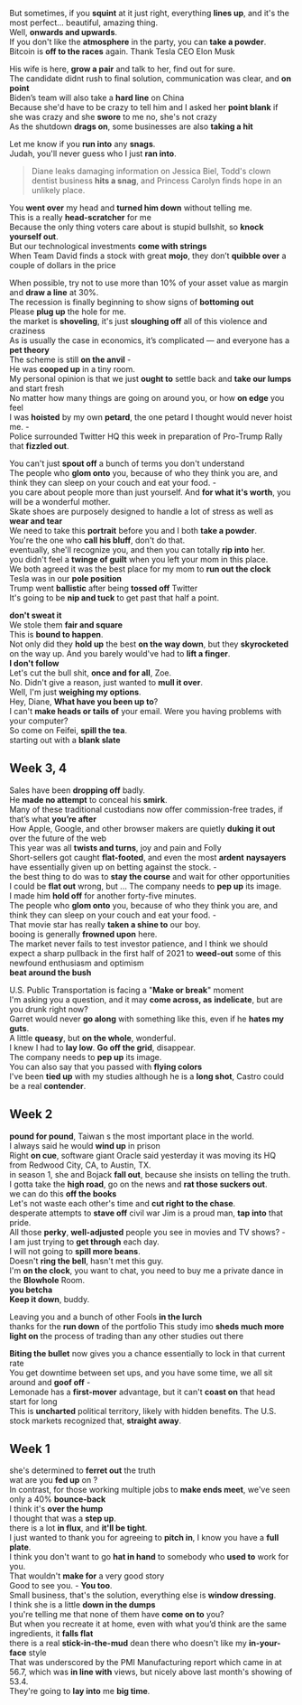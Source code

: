 

But sometimes, if you **squint** at it just right, everything **lines up**, and it's the most perfect... beautiful, amazing thing.  
Well, **onwards and upwards**.  
If you don't like the **atmosphere** in the party, you can **take a powder**.  
Bitcoin is **off to the races** again. Thank Tesla CEO Elon Musk  

His wife is here, **grow a pair** and talk to her, find out for sure.  
The candidate didnt rush to final solution, communication was clear, and **on point**  
Biden’s team will also take a **hard line** on China  
Because she'd have to be crazy to tell him and I asked her **point blank** if she was crazy and she **swore** to me no, she's not crazy  
As the shutdown **drags on**, some businesses are also **taking a hit**  

Let me know if you **run into** any **snags**.  
Judah, you'll never guess who I just **ran into**.  
> Diane leaks damaging information on Jessica Biel, Todd's clown dentist business **hits a snag**, and Princess Carolyn finds hope in an unlikely place.  

You **went over** my head and **turned him down** without telling me.  
This is a really **head-scratcher** for me  
Because the only thing voters care about is stupid bullshit, so **knock yourself out**.  
But our technological investments **come with strings**  
When Team David finds a stock with great **mojo**, they don’t **quibble over** a couple of dollars in the price  

When possible, try not to use more than 10% of your asset value as margin and **draw a line** at 30%.  
The recession is finally beginning to show signs of **bottoming out**  
Please **plug up** the hole for me.  
the market is **shoveling**, it's just **sloughing off** all of this violence and craziness   
As is usually the case in economics, it’s complicated — and everyone has a **pet theory**  
The scheme is still **on the anvil** -   
He was **cooped up** in a tiny room.  
My personal opinion is that we just **ought to** settle back and **take our lumps** and start fresh  
No matter how many things are going on around you, or how **on edge** you feel  
I was **hoisted** by my own **petard**, the one petard I thought would never hoist me. -  
Police surrounded Twitter HQ this week in preparation of Pro-Trump Rally that **fizzled out**.   

You can't just **spout off** a bunch of terms you don't understand  
The people who **glom onto** you, because of who they think you are, and think they can sleep on your couch and eat your food. -  
you care about people more than just yourself. And **for what it's worth**, you will be a wonderful mother.  
Skate shoes are purposely designed to handle a lot of stress as well as **wear and tear**  
We need to take this **portrait** before you and I both **take a powder**.  
You're the one who **call his bluff**, don't do that.  
eventually, she'll recognize you, and then you can totally **rip into** her.  
you didn't feel a **twinge of guilt** when you left your mom in this place.  
We both agreed it was the best place for my mom to **run out the clock**  
Tesla was in our **pole position**  
Trump went **ballistic** after being **tossed off** Twitter  
It's going to be **nip and tuck** to get past that half a point.  

**don't sweat it**  
We stole them **fair and square**  
This is **bound to happen**.  
Not only did they **hold up** the best **on the way down**, but they **skyrocketed** on the way up. And you barely would've had to **lift a finger**.  
**I don't follow**  
Let's cut the bull shit, **once and for all**, Zoe.  
No. Didn't give a reason, just wanted to **mull it over**.  
Well, I'm just **weighing my options**.  
Hey, Diane, **What have you been up to**?  
I can't **make heads or tails of** your email. Were you having problems with your computer?  
So come on Feifei, **spill the tea**.  
starting out with a **blank slate**  

## Week 3, 4 

Sales have been **dropping off** badly.  
He **made no attempt** to conceal his **smirk**.  
Many of these traditional custodians now offer commission-free trades, if that’s what **you’re after**  
How Apple, Google, and other browser makers are quietly **duking it out** over the future of the web  
This year was all **twists and turns**, joy and pain and Folly  
Short-sellers got caught **flat-footed**, and even the most **ardent** **naysayers** have essentially given up on betting against the stock. -  
the best thing to do was to **stay the course** and wait for other opportunities  
I could be **flat out** wrong, but ... 
The company needs to **pep up** its image.  
I made him **hold off** for another forty-five minutes.  
The people who **glom onto** you, because of who they think you are, and think they can sleep on your couch and eat your food. -  
That movie star has really **taken a shine to** our boy.  
booing is generally **frowned upon** here.  
The market never fails to test investor patience, and I think we should expect a sharp pullback in the first half of 2021 to **weed-out** some of this newfound enthusiasm and optimism  
**beat around the bush**   

U.S. Public Transportation is facing a "**Make or break**" moment  
I'm asking you a question, and it may **come across, as** **indelicate**, but are you drunk right now?  
Garret would never **go along** with something like this, even if he **hates my guts**.  
A little **queasy**, but **on the whole**, wonderful.  
I knew I had to **lay low**. **Go off the grid**, disappear.  
The company needs to **pep up** its image.  
You can also say that you passed with **flying colors**  
I've been **tied up** with my studies
although he is a **long shot**, Castro could be a real **contender**.   

## Week 2

**pound for pound**, Taiwan s the most important place in the world.  
I always said he would **wind up** in prison  
Right **on cue**, software giant Oracle said yesterday it was moving its HQ from Redwood City, CA, to Austin, TX.  
in season 1, she and Bojack **fall out**, because she insists on telling the truth.  
I gotta take the **high road**, go on the news and **rat those suckers out**.  
we can do this **off the books**  
Let's not waste each other's time and **cut right to the chase**.  
desperate attempts to **stave off** civil war 
Jim is a proud man, **tap into** that pride.  
All those **perky**, **well-adjusted** people you see in movies and TV shows? -  
I am just trying to **get through** each day.  
I will not going to **spill more beans**.  
Doesn't **ring the bell**, hasn't met this guy.  
I'm **on the clock**, you want to chat, you need to buy me a private dance in the **Blowhole** Room.  
**you betcha**  
**Keep it down**, buddy.  

Leaving you and a bunch of other Fools **in the lurch**  
thanks for the **run down** of the portfolio 
This study imo **sheds much more light on** the process of trading than any other studies out there  

**Biting the bullet** now gives you a chance essentially to lock in that current rate  
You get downtime between set ups, and you have some time, we all sit around and **goof off** -  
Lemonade has a **first-mover** advantage, but it can't **coast on** that head start for long  
This is **uncharted** political territory, likely with hidden benefits. The U.S. stock markets recognized that, **straight away**.  

## Week 1 

she's determined to **ferret out** the truth  
wat are you **fed up** on ?  
In contrast, for those working multiple jobs to **make ends meet**, we've seen only a 40% **bounce-back**  
I think it's **over the hump**  
I thought that was a **step up**.  
there is a lot **in flux**, and **it'll be tight**.  
I just wanted to thank you for agreeing to **pitch in**, I know you have a **full plate**.  
I think you don't want to go **hat in hand** to somebody who **used to** work for you.  
That wouldn't **make for** a very good story  
Good to see you. - **You too**.  
Small business, that's the solution, everything else is **window dressing**.  
I think she is a little **down in the dumps**  
you're telling me that none of them have **come on to** you?  
But when you recreate it at home, even with what you’d think are the same ingredients, it **falls flat**  
there is a real **stick-in-the-mud** dean there who doesn't like my **in-your-face** style  
That was underscored by the PMI Manufacturing report which came in at 56.7, which was **in line with** views, but nicely above last month's showing of 53.4.  
They're going to **lay into** me **big time**.  

